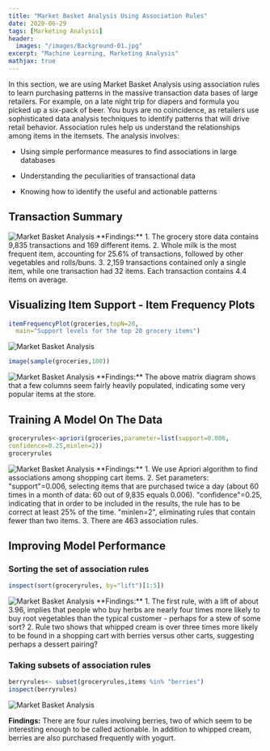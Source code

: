 ```yaml
---
title: "Market Basket Analysis Using Association Rules"
date: 2020-06-29
tags: [Marketing Analysis]
header:
  images: "/images/Background-01.jpg"
excerpt: "Machine Learning, Marketing Analysis"
mathjax: true
---
```

In this section, we are using Market Basket Analysis using association rules to learn purchasing patterns in the massive transaction data bases of large retailers. For example, on a late night trip for diapers and formula you picked up a six-pack of beer. You buys are no coincidence, as retailers use sophisticated data analysis techniques to identify patterns that will drive retail behavior.
Association rules help us understand the relationships among items in the itemsets.
The analysis involves:
* Using simple performance measures to find associations in large databases
+ Understanding the peculiarities of transactional data
- Knowing how to identify the useful and actionable patterns

## Transaction Summary
<img src="{{ site.url }}{{ site.baseurl }}/images/MarketBasketAnalysis/TransactionSummary_1.png" alt="Market Basket Analysis">
**Findings:**
1. The grocery store data contains 9,835 transactions and 169 different items.
2. Whole milk is the most frequent item, accounting for 25.6% of transactions, followed by other vegetables and rolls/buns.
3. 2,159 transactions contained only a single item, while one transaction had 32 items. Each transaction contains 4.4 items on average.

## Visualizing Item Support - Item Frequency Plots
```r
itemFrequencyPlot(groceries,topN=20,
  main="Support levels for the top 20 grocery items")
```
<img src="{{ site.url }}{{ site.baseurl }}/images/MarketBasketAnalysis/ItemFrequencyPlots_2.png" alt="Market Basket Analysis">

```r
image(sample(groceries,100))
```
<img src="{{ site.url }}{{ site.baseurl }}/images/MarketBasketAnalysis/SparseMatrix_1.png" alt="Market Basket Analysis">
**Findings:**
The above matrix diagram shows that a few columns seem fairly heavily populated, indicating some very popular items at the store.

## Training A Model On The Data
```r
groceryrules<-apriori(groceries,parameter=list(support=0.006,
confidence=0.25,minlen=2))
groceryrules
```
<img src="{{ site.url }}{{ site.baseurl }}/images/MarketBasketAnalysis/Groceryrules_1.png" alt="Market Basket Analysis">
**Findings:**
1. We use Apriori algorithm to find associations among shopping cart items.
2. Set parameters:
"support"=0.006, selecting items that are purchased twice a day (about 60 times in a month of data: 60 out of 9,835 equals 0.006).
"confidence"=0.25, indicating that in order to be included in the results, the rule has to be correct at least 25% of the time.
"minlen=2", eliminating rules that contain fewer than two items.
3. There are 463 association rules.

## Improving Model Performance
### Sorting the set of association rules
```r
inspect(sort(groceryrules, by="lift")[1:5])
```
<img src="{{ site.url }}{{ site.baseurl }}/images/MarketBasketAnalysis/Sort_1.png" alt="Market Basket Analysis">
**Findings:**
1. The first rule, with a lift of about 3.96, implies that people who buy herbs are nearly four times more likely to buy root vegetables than the typical customer - perhaps for a stew of some sort?
2. Rule two shows that whipped cream is over three times more likely to be found in a shopping cart with berries versus other carts, suggesting perhaps a dessert pairing?

### Taking subsets of association rules
```r
berryrules<- subset(groceryrules,items %in% "berries")
inspect(berryrules)
```
<img src="{{ site.url }}{{ site.baseurl }}/images/MarketBasketAnalysis/Subset_1.png" alt="Market Basket Analysis">

**Findings:**
There are four rules involving berries, two of which seem to be interesting enough to be called actionable. In addition to whipped cream, berries are also purchased frequently with yogurt.
